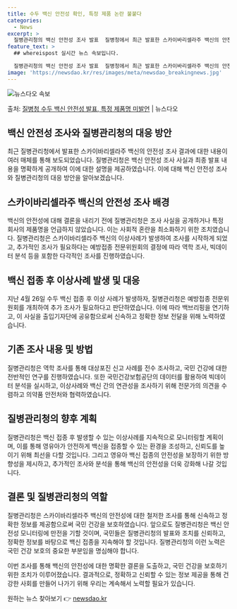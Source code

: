 ```yaml
---
title: 수두 백신 안전성 확인, 특정 제품 논란 불붙다
categories:
  - News
excerpt: >
  질병관리청의 백신 안전성 조사 발표  질병청에서 최근 발표한 스카이바리셀라주 백신의 안전성 조사 결과에 대해…
feature_text: >
  ## whereispost 실시간 뉴스 속보입니다.

  질병관리청의 백신 안전성 조사 발표  질병청에서 최근 발표한 스카이바리셀라주 백신의 안전성 조사 결과에 대해…
image: 'https://newsdao.kr/res/images/meta/newsdao_breakingnews.jpg'
---
```


![뉴스다오 속보](https://newsdao.kr/res/images/meta/newsdao_breakingnews.jpg)

<p>출처: <a href="https://newsdao.kr/4242" rel="dofollow">질병청 수두 백신 안전성 발표, 특정 제품명 미발언</a> | 뉴스다오</p>

## 백신 안전성 조사와 질병관리청의 대응 방안

최근 질병관리청에서 발표한 스카이바리셀라주 백신의 안전성 조사 결과에 대한 내용이 여러 매체를 통해 보도되었습니다. 질병관리청은 백신 안전성 조사 사실과 최종 발표 내용을 명확하게 공개하여 이에 대한 설명을 제공하였습니다. 이에 대해 백신 안전성 조사와 질병관리청의 대응 방안을 알아보겠습니다.

## 스카이바리셀라주 백신의 안전성 조사 배경

백신의 안전성에 대해 결론을 내리기 전에 질병관리청은 조사 사실을 공개하거나 특정 회사의 제품명을 언급하지 않았습니다. 이는 사회적 혼란을 최소화하기 위한 조치였습니다. 질병관리청은 스카이바리셀라주 백신의 이상사례가 발생하여 조사를 시작하게 되었고, 추가적인 조사가 필요하다는 예방접종 전문위원회의 결정에 따라 역학 조사, 빅데이터 분석 등을 포함한 다각적인 조사를 진행하였습니다.

## 백신 접종 후 이상사례 발생 및 대응

지난 4월 26일 수두 백신 접종 후 이상 사례가 발생하자, 질병관리청은 예방접종 전문위원회를 개최하여 추가 조사가 필요하다고 판단하였습니다. 이에 따라 백브리핑을 연기하고, 이 사실을 출입기자단에 공유함으로써 신속하고 정확한 정보 전달을 위해 노력하였습니다.

## 기존 조사 내용 및 방법

질병관리청은 역학 조사를 통해 대상포진 신고 사례를 전수 조사하고, 국민 건강에 대한 전반적인 연구를 진행하였습니다. 또한 국민건강보험공단의 데이터를 활용하여 빅데이터 분석을 실시하고, 이상사례와 백신 간의 연관성을 조사하기 위해 전문가의 의견을 수렴하고 의약품 안전처와 협력하였습니다.

## 질병관리청의 향후 계획

질병관리청은 백신 접종 후 발생할 수 있는 이상사례를 지속적으로 모니터링할 계획이며, 이를 통해 영유아가 안전하게 백신을 접종할 수 있는 환경을 조성하고, 신뢰도를 높이기 위해 최선을 다할 것입니다. 그리고 영유아 백신 접종의 안전성을 보장하기 위한 방향성을 제시하고, 추가적인 조사와 분석을 통해 백신의 안전성을 더욱 강화해 나갈 것입니다.

## 결론 및 질병관리청의 역할

질병관리청은 스카이바리셀라주 백신의 안전성에 대한 철저한 조사를 통해 신속하고 정확한 정보를 제공함으로써 국민 건강을 보호하였습니다. 앞으로도 질병관리청은 백신 안전성 모니터링에 만전을 기할 것이며, 국민들은 질병관리청의 발표와 조치를 신뢰하고, 정확한 정보를 바탕으로 백신 접종을 지속해야 할 것입니다. 질병관리청의 이런 노력은 국민 건강 보호의 중요한 부분임을 명심해야 합니다.

이번 조사를 통해 백신의 안전성에 대한 명확한 결론을 도출하고, 국민 건강을 보호하기 위한 조치가 이루어졌습니다. 결과적으로, 정확하고 신뢰할 수 있는 정보 제공을 통해 건강한 사회를 만들어 나가기 위해 우리는 계속해서 노력할 필요가 있습니다. 

원하는 뉴스 찾아보기 👉 <a href="https://newsdao.kr" rel="dofollow">newsdao.kr</a>


